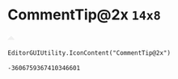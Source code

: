 # CommentTip@2x `14x8`
<img src="/img/CommentTip@2x.png" width=14 height=8>

``` CSharp
EditorGUIUtility.IconContent("CommentTip@2x")
```
```
-3606759367410346601
```
